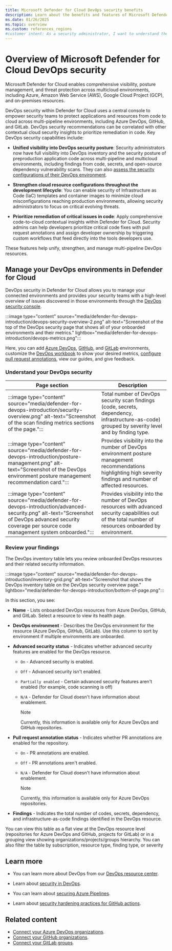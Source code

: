 ```yaml
---
title: Microsoft Defender for Cloud DevOps security benefits
description: Learn about the benefits and features of Microsoft Defender for Cloud DevOps security, including visibility, posture management, and threat protection.
ms.date: 01/26/2025
ms.topic: overview
ms.custom: references_regions
#customer intent: As a security administrator, I want to understand the benefits and features of Microsoft Defender for Cloud DevOps security so that I can protect applications and resources effectively.
---
```


# Overview of Microsoft Defender for Cloud DevOps security

Microsoft Defender for Cloud enables comprehensive visibility, posture management, and threat protection across multicloud environments, including Azure, Amazon Web Service (AWS), Google Cloud Project (GCP), and on-premises resources.

DevOps security within Defender for Cloud uses a central console to empower security teams to protect applications and resources from code to cloud across multi-pipeline environments, including Azure DevOps, GitHub, and GitLab. DevOps security recommendations can be correlated with other contextual cloud security insights to prioritize remediation in code. Key DevOps security capabilities include:

- **Unified visibility into DevOps security posture**: Security administrators now have full visibility into DevOps inventory and the security posture of preproduction application code across multi-pipeline and multicloud environments, including findings from code, secrets, and open-source dependency vulnerability scans. They can also [assess the security configurations of their DevOps environment](concept-devops-posture-management-overview.md).

- **Strengthen cloud resource configurations throughout the development lifecycle**: You can enable security of Infrastructure as Code (IaC) templates and container images to minimize cloud misconfigurations reaching production environments, allowing security administrators to focus on critical evolving threats.

- **Prioritize remediation of critical issues in code**: Apply comprehensive code-to-cloud contextual insights within Defender for Cloud. Security admins can help developers prioritize critical code fixes with pull request annotations and assign developer ownership by triggering custom workflows that feed directly into the tools developers use.

These features help unify, strengthen, and manage multi-pipeline DevOps resources.

## Manage your DevOps environments in Defender for Cloud

DevOps security in Defender for Cloud allows you to manage your connected environments and provides your security teams with a high-level overview of issues discovered in those environments through the [DevOps security console](https://portal.azure.com/#view/Microsoft_Azure_Security/SecurityMenuBlade/~/DevOpsSecurity).

:::image type="content" source="media/defender-for-devops-introduction/devops-security-overview-2.png" alt-text="Screenshot of the top of the DevOps security page that shows all of your onboarded environments and their metrics." lightbox="media/defender-for-devops-introduction/devops-metrics.png":::

Here, you can add [Azure DevOps](quickstart-onboard-devops.md), [GitHub](quickstart-onboard-github.md), and [GitLab](quickstart-onboard-gitlab.md) environments, customize the [DevOps workbook](custom-dashboards-azure-workbooks.md#use-the-devops-security-workbook) to show your desired metrics, [configure pull request annotations](enable-pull-request-annotations.md), view our guides, and give feedback.

### Understand your DevOps security

|Page section| Description |
|--|--|
| :::image type="content" source="media/defender-for-devops-introduction/security-overview.png" alt-text="Screenshot of the scan finding metrics sections of the page."::: | Total number of DevOps security scan findings (code, secrets, dependency, infrastructure-as-code) grouped by severity level and by finding type. |
| :::image type="content" source="media/defender-for-devops-introduction/posture-management.png" alt-text="Screenshot of the DevOps environment posture management recommendation card."::: | Provides visibility into the number of DevOps environment posture management recommendations highlighting high severity findings and number of affected resources. |
| :::image type="content" source="media/defender-for-devops-introduction/advanced-security.png" alt-text="Screenshot of DevOps advanced security coverage per source code management system onboarded."::: | Provides visibility into the number of DevOps resources with advanced security capabilities out of the total number of resources onboarded by environment. |

### Review your findings

The DevOps inventory table lets you review onboarded DevOps resources and their related security information.

:::image type="content" source="media/defender-for-devops-introduction/inventory-grid.png" alt-text="Screenshot that shows the DevOps inventory table on the DevOps security overview page." lightbox="media/defender-for-devops-introduction/bottom-of-page.png":::

In this section, you see:

- **Name** - Lists onboarded DevOps resources from Azure DevOps, GitHub, and GitLab. Select a resource to view its health page.

- **DevOps environment** - Describes the DevOps environment for the resource (Azure DevOps, GitHub, GitLab). Use this column to sort by environment if multiple environments are onboarded.

- **Advanced security status** - Indicates whether advanced security features are enabled for the DevOps resource.
  - `On` - Advanced security is enabled.
  - `Off` - Advanced security isn't enabled.
  - `Partially enabled` - Certain advanced security features aren't enabled (for example, code scanning is off)
  - `N/A` - Defender for Cloud doesn't have information about enablement.

    > [!NOTE]
    > Currently, this information is available only for Azure DevOps and GitHub repositories.

- **Pull request annotation status** -  Indicates whether PR annotations are enabled for the repository.
  - `On` - PR annotations are enabled.
  - `Off` - PR annotations aren't enabled.
  - `N/A` - Defender for Cloud doesn't have information about enablement.

    > [!NOTE]
    > Currently, this information is available only for Azure DevOps repositories.

- **Findings** - Indicates the total number of codes, secrets, dependency, and infrastructure-as-code findings identified in the DevOps resource.

You can view this table as a flat view at the DevOps resource level (repositories for Azure DevOps and GitHub, projects for GitLab) or in a grouping view showing organizations/projects/groups hierarchy. You can also filter the table by subscription, resource type, finding type, or severity

## Learn more

- You can learn more about DevOps from our [DevOps resource center](/devops/).

- Learn about [security in DevOps](/devops/operate/security-in-devops).

- You can learn about [securing Azure Pipelines](/azure/devops/pipelines/security/overview).

- Learn about [security hardening practices for GitHub actions](https://docs.github.com/actions/security-guides/security-hardening-for-github-actions).

## Related content

- [Connect your Azure DevOps organizations](quickstart-onboard-devops.md).
- [Connect your GitHub organizations](quickstart-onboard-github.md).
- [Connect your GitLab groups](quickstart-onboard-gitlab.md).
